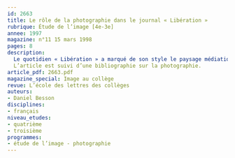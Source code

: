 ```yaml
---
id: 2663
title: Le rôle de la photographie dans le journal « Libération »
rubrique: Étude de l’image [4e-3e]
annee: 1997
magazine: n°11 15 mars 1998
pages: 8
description: 
  Le quotidien « Libération » a marqué de son style le paysage médiatique. En même temps, les bouleversements politiques et économiques ont remis en cause les certitudes trop rapides et les opinions tranchées qui étaient celles de la formule d’avant 1981 et qui assignaient à la photographie le rôle de témoignage irréfutable de la réalité. C’est cette mutation que les photographies expriment progressivement : le quotidien croise une crise plus vaste, celle de l’information en général et de l’image en particulier.
  L’article est suivi d’une bibliographie sur la photographie.
article_pdf: 2663.pdf
magazine_special: Image au collège
revue: L’école des lettres des collèges
auteurs:
- Daniel Besson
disciplines:
- français
niveau_etudes:
- quatrième
- troisième
programmes:
- étude de l’image - photographie
---
```

